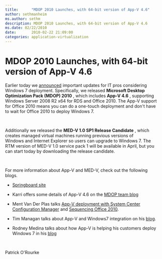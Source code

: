 ```yaml
---
title:      "MDOP 2010 Launches, with 64-bit version of App-V 4.6"
author: sethmanheim
ms.author: sethm
description: MDOP 2010 Launches, with 64-bit version of App-V 4.6
ms.date: 02/22/2010
date:       2010-02-22 21:09:00
categories: application-virtualization
---
```

# MDOP 2010 Launches, with 64-bit version of App-V 4.6

Earlier today we [announced](https://windowsteamblog.com/blogs/business/default.aspx "MDOP blog post") important updates for IT pros considering Windows 7 deployment. Specifically, we released **Microsoft Desktop Optimization Pack (MDOP) 2010** , which includes **App-V 4.6** , supporting Windows Server 2008 R2 x64 for RDS and Office 2010. The App-V support for Office 2010 means you can do a one-touch deployment and don't have to wait for Office 2010 to deploy Windows 7.

 

Additionally we released the **MED-V 1.0 SP1 Release Candidate** , which creates managed virtual machines running previous versions of Windows and Internet Explorer so users can upgrade to Windows 7. The RTM version of MED-V 1.0 service pack 1 will be available in April, but you can start today by downloading the release candidate.

 

For more information about App-V and MED-V, check out the following blogs.

  * [Springboard site](https://windowsteamblog.com/blogs/springboard/default.aspx)

  * Karri offers some details of App-V 4.6 on the [MDOP team blog](https://blogs.technet.com/mdop/archive/2010/02/19/app-v-4-6-and-med-v-1-0-sp1-rc-are-here.aspx "MDOP team blog post") 

  * Ment Van Der Plas talks [App-V deployment with System Center Configuration Manager](/mem/configmgr/apps/get-started/deploying-app-v-virtual-applications#:~:text=App%2DV%20virtual%20environments%20in,next%20evaluate%20their%20installed%20applications.) and [Sequencing Office 2010](http://www.softgridblog.com/).

  * Tim Managan talks about App-V and Windows7 integration on his [blog](http://www.tmurgent.com/TmBlog/?p=151).

  * Rodney Medina talks about how App-V is helping his customers deploy Windows 7 in his [blog](http://www.softgridblog.com/)




 

Patrick O'Rourke

